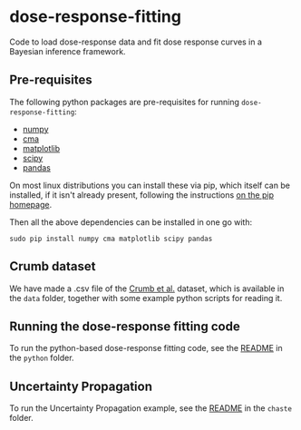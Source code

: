 # dose-response-fitting
Code to load dose-response data and fit dose response curves in a Bayesian inference framework.

## Pre-requisites

The following python packages are pre-requisites for running `dose-response-fitting`:
 * [numpy](http://www.numpy.org/)
 * [cma](https://www.lri.fr/~hansen/cmaes_inmatlab.html#python)
 * [matplotlib](http://matplotlib.org/)
 * [scipy](https://www.scipy.org/)
 * [pandas](http://pandas.pydata.org/)
 
On most linux distributions you can install these via pip, which itself can be installed, if it isn't already present, following the instructions [on the pip homepage](https://pip.pypa.io/en/latest/installing/).

Then all the above dependencies can be installed in one go with:
```
sudo pip install numpy cma matplotlib scipy pandas
```

## Crumb dataset

We have made a .csv file of the [Crumb et al.](http://dx.doi.org/10.1016/j.vascn.2016.03.009) dataset, which is available in the `data` folder, together with some example python scripts for reading it.

## Running the dose-response fitting code

To run the python-based dose-response fitting code, see the [README](python/README.md) in the `python` folder.

## Uncertainty Propagation

To run the Uncertainty Propagation example, see the [README](chaste/README.md) in the `chaste` folder.
